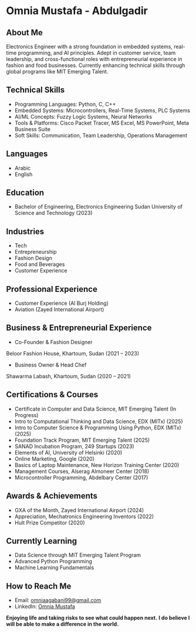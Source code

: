 # Omnia Mustafa - Abdulgadir

## About Me

Electronics Engineer with a strong foundation in embedded systems,
real-time programming, and AI principles. Adept in customer service,
team leadership, and cross-functional roles with entrepreneurial
experience in fashion and food businesses. Currently enhancing
technical skills through global programs like MIT Emerging Talent.

## Technical Skills

-	Programming Languages: Python, C, C++
-	Embedded Systems: Microcontrollers, Real-Time Systems, PLC Systems
-	AI/ML Concepts: Fuzzy Logic Systems, Neural Networks
-	Tools & Platforms: Cisco Packet Tracer, MS Excel, MS PowerPoint, Meta Business Suite
-	Soft Skills: Communication, Team Leadership, Operations Management


## Languages

- Arabic
- English

## Education

- Bachelor of Engineering, Electronics Engineering
  Sudan University of Science and Technology (2023)

## Industries

- Tech
- Entrepreneurship
- Fashion Design
- Food and Beverages
- Customer Experience

## Professional Experience

- Customer Experience (Al Burj Holding)
- Aviation (Zayed International Airport)
  
## Business & Entrepreneurial Experience

- Co-Founder & Fashion Designer
  
Beloor Fashion House, Khartoum, Sudan 					                     (2021 – 2023)
- Business Owner & Head Chef
  
Shawarma Labash, Khartoum, Sudan 						                         (2020 – 2021)


## Certifications & Courses

-	Certificate in Computer and Data Science, MIT Emerging Talent		   (In Progress)
-	Intro to Computational Thinking and Data Science, EDX (MITx)		 	 (2025)
-	Intro to Computer Science & Programming Using Python, EDX (MITx) 	 (2025)
-	Foundation Track Program, MIT Emerging Talent 					           (2025)
-	SANAD Incubation Program, 249 Startups 				                   	 (2023)
-	Elements of AI, University of Helsinki 					                 	 (2020)
-	Online Marketing, Google								                           (2020)
-	Basics of Laptop Maintenance, New Horizon Training Center			     (2020)
-	Management Courses, Alserag Almoneer Center					               (2018)
-	Microcontroller Programming, Abdelbary Center					             (2017)

## Awards & Achievements

- GXA of the Month, Zayed International Airport                      (2024)
- Appreciation, Mechatronics Engineering Inventors                   (2022)
- Hult Prize Competitor                                              (2020)

## Currently Learning

- Data Science through MIT Emerging Talent Program
- Advanced Python Programming
- Machine Learning Fundamentals

## How to Reach Me

- Email: <omniaagabani99@gmail.com>
- LinkedIn: [Omnia Mustafa](https://www.linkedin.com/in/omniamustafa)

**Enjoying life and taking risks to see what could happen next.**
**I do believe I will be able to make a difference in the world.**
